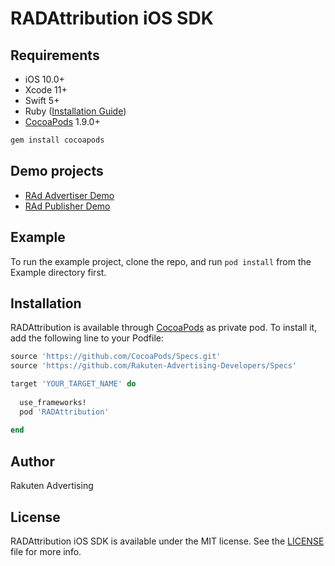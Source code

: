 # RADAttribution iOS SDK

## Requirements

- iOS 10.0+
- Xcode 11+
- Swift 5+
- Ruby ([Installation Guide](./RubyInstallationGuide.md))
- [CocoaPods](https://cocoapods.org) 1.9.0+
```sh 
gem install cocoapods 
```

## Demo projects
* [RAd Advertiser Demo](https://github.com/Rakuten-Advertising-Developers/radadvertiser-demo-ios/)
* [RAd Publisher Demo](https://github.com/Rakuten-Advertising-Developers/radpublisher-demo-ios)

## Example

To run the example project, clone the repo, and run `pod install` from the Example directory first.

## Installation

RADAttribution is available through [CocoaPods](https://cocoapods.org) as private pod. To install
it, add the following line to your Podfile:

```ruby
source 'https://github.com/CocoaPods/Specs.git'
source 'https://github.com/Rakuten-Advertising-Developers/Specs'

target 'YOUR_TARGET_NAME' do
  
  use_frameworks!
  pod 'RADAttribution'
  
end
```

## Author

Rakuten Advertising

## License

RADAttribution iOS SDK is available under the MIT license. See the [LICENSE](./LICENSE) file for more info.
